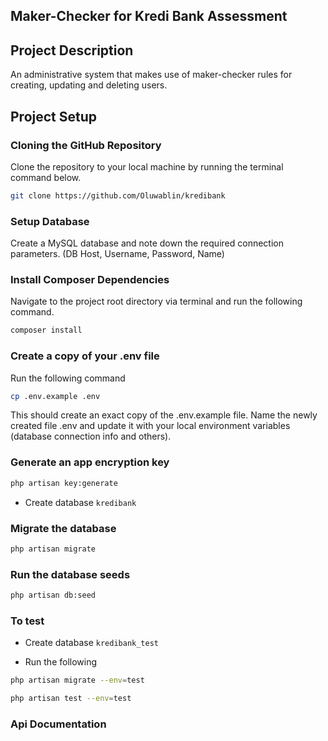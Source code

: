 
## Maker-Checker for Kredi Bank Assessment

## Project Description

An administrative system that makes use of maker-checker rules for creating, updating and deleting users.

## Project Setup

### Cloning the GitHub Repository

Clone the repository to your local machine by running the terminal command below.

```bash
git clone https://github.com/Oluwablin/kredibank
```

### Setup Database

Create a MySQL database and note down the required connection parameters. (DB Host, Username, Password, Name)

### Install Composer Dependencies

Navigate to the project root directory via terminal and run the following command.

```bash
composer install
```

### Create a copy of your .env file

Run the following command

```bash
cp .env.example .env
```

This should create an exact copy of the .env.example file. Name the newly created file .env and update it with your local environment variables (database connection info and others).

### Generate an app encryption key

```bash
php artisan key:generate
```
- Create database ```kredibank```

### Migrate the database

```bash
php artisan migrate
```

### Run the database seeds

```bash
php artisan db:seed
```

### To test
- Create database ```kredibank_test```

- Run the following 

```bash
php artisan migrate --env=test
```


```bash
php artisan test --env=test
```

### Api Documentation